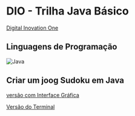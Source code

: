 # DIO - Trilha Java Básico

[Digital Inovation One](https://github.com/digitalinnovationone/trilha-java-basico/tree/main/)

## Linguagens de Programação
![Java](https://img.shields.io/badge/java-%23ED8B00.svg?style=for-the-badge&logo=openjdk&logoColor=white)


## Criar um joog Sudoku em Java

[versão com Interface Gráfica](https://github.com/GabrielF-S/dio-trilha-java-basico/tree/main/DesafioSudokuIG)

[Versão do Terminal](https://github.com/GabrielF-S/dio-trilha-java-basico/tree/main/DesafioSudoku)
